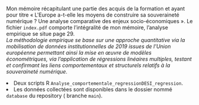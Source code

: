 Mon mémoire récapitulant une partie des acquis de la formation et ayant pour titre « L'Europe a-t-elle les moyens de construire sa souveraineté numérique ? Une analyse comparative des enjeux socio-économiques ».
Le fichier <code>index.pdf</code> comporte l’intégralité de mon mémoire, l’analyse empirique se situe page 29.
<br>
<em>La méthodologie empirique se base sur une approche quantitative via la mobilisation de données institutionnelles de 2019 issues de l’Union européenne permettant ainsi la mise en œuvre de modèles économétriques, via l’application de régressions linéaires multiples, testant et confirmant les liens comportementaux et structurels relatifs à la souveraineté numérique. </em>

<li> Deux scripts R <code>Analyse_comportementale_regression</code><code>DESI_regression</code>.</li>
<li> Les données collectées sont disponibles dans le dossier nommé <code>database</code> du repository ( branche <code>main</code>). </li>
